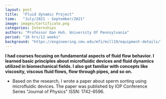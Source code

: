 ```yaml
---
layout: post
title:  "Fluid dynamic Project"
time:   "July/2021 - September/2021"
image: images/Certificate.png
categories: Internships
authors: "Professor Dan Huh. University Of Pennsylvania"
period: "10 hrs/12 weeks"
background: "https://engineering.cmu.edu/mfi/mill19/equipment-details/lincoln-electric-sculptprint-rnd.html"
---
```

**I had courses focusing on fundamental aspects of fluid flow behavior. I learned basic principles about microfluidic devices and fluid dynamics utilized in biomechanical fields. I also got familiar with concepts like viscosity, viscous fluid flows, flow through pipes, and so on.**
- Based on the research, I wrote a paper about sperm sorting using microfluidic devices. The paper was published by IOP Conference Series "Journal of Physics" ISSN: 1742-6596.